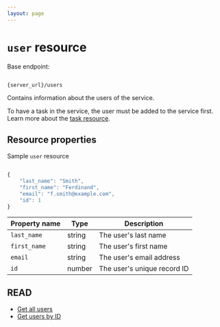 ```yaml
---
layout: page
---
```

# `user` resource

Base endpoint:

```shell

{server_url}/users
```

Contains information about the users of the service.

To have a task in the service, the user must be added to
the service first. Learn more about the [task resource](task.md).

## Resource properties

Sample `user` resource

```js

{
    "last_name": "Smith",
    "first_name": "Ferdinand",
    "email": "f.smith@example.com",
    "id": 1
}
```

| Property name | Type | Description |
| ------------- | ----------- | ----------- |
| `last_name` | string | The user's last name |
| `first_name` | string | The user's first name |
| `email` | string | The user's email address |
| `id` | number | The user's unique record ID |

## READ

* [Get all users](users-get-all-users)
* [Get users by ID](users-get-user-by-id)
